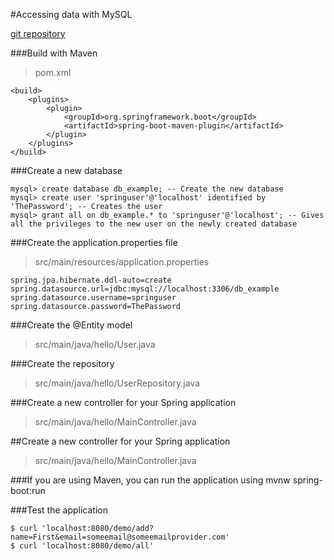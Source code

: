 #Accessing data with MySQL

[git repository](https://github.com/spring-guides/gs-accessing-data-mysql.git)

###Build with Maven

>pom.xml
    
    <build>
        <plugins>
            <plugin>
                <groupId>org.springframework.boot</groupId>
                <artifactId>spring-boot-maven-plugin</artifactId>
            </plugin>
        </plugins>
    </build>

###Create a new database

    mysql> create database db_example; -- Create the new database
    mysql> create user 'springuser'@'localhost' identified by 'ThePassword'; -- Creates the user
    mysql> grant all on db_example.* to 'springuser'@'localhost'; -- Gives all the privileges to the new user on the newly created database
    
###Create the application.properties file

>src/main/resources/application.properties


    spring.jpa.hibernate.ddl-auto=create
    spring.datasource.url=jdbc:mysql://localhost:3306/db_example
    spring.datasource.username=springuser
    spring.datasource.password=ThePassword

###Create the @Entity model

>src/main/java/hello/User.java

###Create the repository

>src/main/java/hello/UserRepository.java

###Create a new controller for your Spring application

>src/main/java/hello/MainController.java

##Create a new controller for your Spring application

>src/main/java/hello/MainController.java

###If you are using Maven, you can run the application using 
    mvnw spring-boot:run

###Test the application

    $ curl 'localhost:8080/demo/add?name=First&email=someemail@someemailprovider.com'
    $ curl 'localhost:8080/demo/all'
